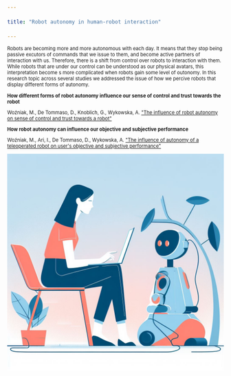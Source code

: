 ```yaml
---

title: "Robot autonomy in human-robot interaction"

---
```


<p style="font-size: 80%;">Robots are becoming more and more autonomous with each day. It means that they stop being passive excutors of commands that we issue to them, and become active partners of interaction with us. Therefore, there is a shift from control over robots to interaction with them. While robots that are under our control can be understood as our physical avatars, this interpretation become s more complicated when robots gain some level of outonomy. In this research topic across several studies we addressed the issue of how we percive robots that display different forms of autonomy.</p>

<p style="font-size: 80%;"><b>How different forms of robot autonomy influence our sense of control and trust towards the robot</b></p>
<p style="font-size: 80%;">Woźniak, M., De Tommaso, D., Knoblich, G., Wykowska, A. <a href="https://osf.io/preprints/psyarxiv/jafvp"  target="_blank">"The influence of robot autonomy on sense of control and trust towards a robot"</a> </p>

<p style="font-size: 80%;"><b>How robot autonomy can influence our objective and subjective performance</b></p>
<p style="font-size: 80%;">Woźniak, M., Ari, I., De Tommaso, D., Wykowska, A. <a href="https://osf.io/preprints/osf/ky5bz"  target="_blank">"The influence of autonomy of a teleoperated robot on user's objective and subjective performance"</a> </p>


<img src="/assets/images/TeleRobotC_04.jfif">
